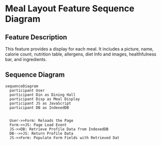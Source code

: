# Meal Layout Feature Sequence Diagram

## Feature Description
This feature provides a display for each meal. It includes a picture, name, calorie count, nutrition table, allergens, diet Info and images, healthfulness bar, and ingredients.

## Sequence Diagram

```mermaid
sequenceDiagram
  participant User
  participant Din as Dining Hall
  participant Disp as Meal Display
  participant JS as JavaScript
  participant DB as IndexedDB


  User->>Form: Reloads the Page
  Form->>JS: Page Load Event
  JS->>DB: Retrieve Profile Data from IndexedDB
  DB-->>JS: Return Profile Data
  JS->>Form: Populate Form Fields with Retrieved Dat
